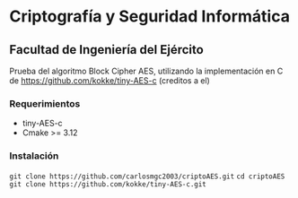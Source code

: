 # Criptografía y Seguridad Informática
## Facultad de Ingeniería del Ejército

Prueba del algoritmo Block Cipher AES, utilizando la implementación en C de https://github.com/kokke/tiny-AES-c (creditos a el)


### Requerimientos
* tiny-AES-c
* Cmake >= 3.12
### Instalación
`git clone https://github.com/carlosmgc2003/criptoAES.git`
`cd criptoAES`
`git clone https://github.com/kokke/tiny-AES-c.git`